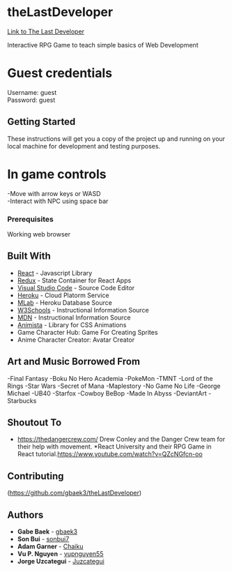 # theLastDeveloper

[Link to The Last Developer](https://thelastdeveloper.herokuapp.com/)

Interactive RPG Game to teach simple basics of Web Development

# Guest credentials
Username: guest \
Password: guest

## Getting Started

These instructions will get you a copy of the project up and running on your local machine for development and testing purposes.

# In game controls
-Move with arrow keys or WASD \
-Interact with NPC using space bar

### Prerequisites

Working web browser

## Built With

* [React](https://reactjs.org/) - Javascript Library
* [Redux](https://redux.js.org/) - State Container for React Apps
* [Visual Studio Code](https://code.visualstudio.com/) - Source Code Editor
* [Heroku](https://heroku.com/) - Cloud Platorm Service
* [MLab](https://mlab.com/) - Heroku Database Source
* [W3Schools](https://www.w3schools.com/) - Instructional Information Source
* [MDN](https://developer.mozilla.org/en-US/) - Instructional Information Source
* [Animista](http://animista.net/) - Library for CSS Animations
* Game Character Hub: Game For Creating Sprites
* Anime Character Creator: Avatar Creator

## Art and Music Borrowed From
-Final Fantasy
-Boku No Hero Academia
-PokeMon
-TMNT
-Lord of the Rings
-Star Wars
-Secret of Mana
-Maplestory
-No Game No Life
-George Michael
-UB40
-Starfox
-Cowboy BeBop
-Made In Abyss
-DeviantArt
-Starbucks

## Shoutout To
* https://thedangercrew.com/ Drew Conley and the Danger Crew team for their help with movement.
*React University and their RPG Game in React tutorial.https://www.youtube.com/watch?v=QZcNGfcn-oo

## Contributing

(https://github.com/gbaek3/theLastDeveloper)

## Authors

* **Gabe Baek** - [gbaek3](https://github.com/gbaek3)
* **Son Bui** - [sonbui7](https://github.com/sonbui7)
* **Adam Garner** - [Chaiku](https://github.com/Chaiku)
* **Vu P. Nguyen** - [vupnguyen55](https://github.com/vupnguyen55)
* **Jorge Uzcategui** - [Juzcategui](https://github.com/Juzcategui)


